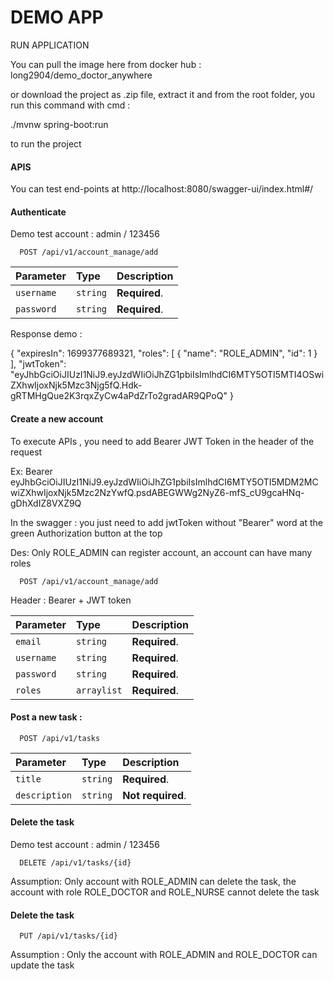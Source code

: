 # DEMO APP

RUN APPLICATION


You can pull the image here from docker hub : long2904/demo_doctor_anywhere

or download the project as .zip file, extract it and from the root folder, you run this command with cmd :

./mvnw spring-boot:run

to run the project



#### APIS

You can test end-points at http://localhost:8080/swagger-ui/index.html#/

#### Authenticate

Demo test account : admin / 123456

```http
  POST /api/v1/account_manage/add
```

| Parameter | Type     | Description                |
| :-------- | :------- | :------------------------- |
| `username` | `string` | **Required**. |
| `password` | `string` | **Required**. |


Response demo :

{
  "expiresIn": 1699377689321,
  "roles": [
    {
      "name": "ROLE_ADMIN",
      "id": 1
    }
  ],
  "jwtToken": "eyJhbGciOiJIUzI1NiJ9.eyJzdWIiOiJhZG1pbiIsImlhdCI6MTY5OTI5MTI4OSwiZXhwIjoxNjk5Mzc3Njg5fQ.Hdk-gRTMHgQue2K3rqxZyCw4aPdZrTo2gradAR9QPoQ"
}


#### Create a new account 

To execute APIs , you need to add Bearer JWT Token in the header of the request

Ex: Bearer eyJhbGciOiJIUzI1NiJ9.eyJzdWIiOiJhZG1pbiIsImlhdCI6MTY5OTI5MDM2MCwiZXhwIjoxNjk5Mzc2NzYwfQ.psdABEGWWg2NyZ6-mfS_cU9gcaHNq-gDhXdIZ8VXZ9Q

In the swagger : you just need to add jwtToken without "Bearer" word at the green Authorization button at the top 

Des: Only ROLE_ADMIN can register account, an account can have many roles


```http
  POST /api/v1/account_manage/add
```

Header : Bearer + JWT token

| Parameter | Type     | Description                |
| :-------- | :------- | :------------------------- |
| `email` | `string` | **Required**. |
| `username` | `string` | **Required**. |
| `password` | `string` | **Required**. |
| `roles` | `arraylist` | **Required**. |


#### Post a new task : 

```http
  POST /api/v1/tasks
```

| Parameter | Type     | Description                       |
| :-------- | :------- | :-------------------------------- |
| `title`      | `string` | **Required**. |
| `description`      | `string` | **Not required**.  |


#### Delete the task

Demo test account : admin / 123456

```http
  DELETE /api/v1/tasks/{id}
```

Assumption: Only account with ROLE_ADMIN can delete the task, the account with role ROLE_DOCTOR and
ROLE_NURSE cannot delete the task

#### Delete the task

```http
  PUT /api/v1/tasks/{id}
```

Assumption : Only the account with ROLE_ADMIN and ROLE_DOCTOR can update the task








